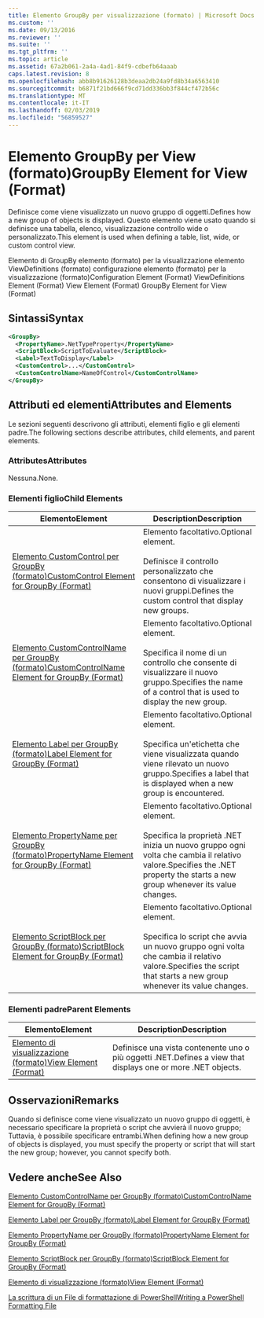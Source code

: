 ```yaml
---
title: Elemento GroupBy per visualizzazione (formato) | Microsoft Docs
ms.custom: ''
ms.date: 09/13/2016
ms.reviewer: ''
ms.suite: ''
ms.tgt_pltfrm: ''
ms.topic: article
ms.assetid: 67a2b061-2a4a-4ad1-84f9-cdbefb64aaab
caps.latest.revision: 8
ms.openlocfilehash: abb8b91626128b3deaa2db24a9fd8b34a6563410
ms.sourcegitcommit: b6871f21bd666f9cd71dd336bb3f844cf472b56c
ms.translationtype: MT
ms.contentlocale: it-IT
ms.lasthandoff: 02/03/2019
ms.locfileid: "56859527"
---
```

# <a name="groupby-element-for-view-format"></a><span data-ttu-id="b04f7-102">Elemento GroupBy per View (formato)</span><span class="sxs-lookup"><span data-stu-id="b04f7-102">GroupBy Element for View (Format)</span></span>

<span data-ttu-id="b04f7-103">Definisce come viene visualizzato un nuovo gruppo di oggetti.</span><span class="sxs-lookup"><span data-stu-id="b04f7-103">Defines how a new group of objects is displayed.</span></span> <span data-ttu-id="b04f7-104">Questo elemento viene usato quando si definisce una tabella, elenco, visualizzazione controllo wide o personalizzato.</span><span class="sxs-lookup"><span data-stu-id="b04f7-104">This element is used when defining a table, list, wide, or custom control view.</span></span>

<span data-ttu-id="b04f7-105">Elemento di GroupBy elemento (formato) per la visualizzazione elemento ViewDefinitions (formato) configurazione elemento (formato) per la visualizzazione (formato)</span><span class="sxs-lookup"><span data-stu-id="b04f7-105">Configuration Element (Format) ViewDefinitions Element (Format) View Element (Format) GroupBy Element for View (Format)</span></span>

## <a name="syntax"></a><span data-ttu-id="b04f7-106">Sintassi</span><span class="sxs-lookup"><span data-stu-id="b04f7-106">Syntax</span></span>

```xml
<GroupBy>
  <PropertyName>.NetTypeProperty</PropertyName>
  <ScriptBlock>ScriptToEvaluate</ScriptBlock>
  <Label>TextToDisplay</Label>
  <CustomControl>...</CustomControl>
  <CustomControlName>NameOfControl</CustomControlName>
</GroupBy>
```

## <a name="attributes-and-elements"></a><span data-ttu-id="b04f7-107">Attributi ed elementi</span><span class="sxs-lookup"><span data-stu-id="b04f7-107">Attributes and Elements</span></span>

<span data-ttu-id="b04f7-108">Le sezioni seguenti descrivono gli attributi, elementi figlio e gli elementi padre.</span><span class="sxs-lookup"><span data-stu-id="b04f7-108">The following sections describe attributes, child elements, and parent elements.</span></span>

### <a name="attributes"></a><span data-ttu-id="b04f7-109">Attributes</span><span class="sxs-lookup"><span data-stu-id="b04f7-109">Attributes</span></span>

<span data-ttu-id="b04f7-110">Nessuna.</span><span class="sxs-lookup"><span data-stu-id="b04f7-110">None.</span></span>

### <a name="child-elements"></a><span data-ttu-id="b04f7-111">Elementi figlio</span><span class="sxs-lookup"><span data-stu-id="b04f7-111">Child Elements</span></span>

|<span data-ttu-id="b04f7-112">Elemento</span><span class="sxs-lookup"><span data-stu-id="b04f7-112">Element</span></span>|<span data-ttu-id="b04f7-113">Description</span><span class="sxs-lookup"><span data-stu-id="b04f7-113">Description</span></span>|
|-------------|-----------------|
|[<span data-ttu-id="b04f7-114">Elemento CustomControl per GroupBy (formato)</span><span class="sxs-lookup"><span data-stu-id="b04f7-114">CustomControl Element for GroupBy (Format)</span></span>](./customcontrol-element-for-groupby-format.md)|<span data-ttu-id="b04f7-115">Elemento facoltativo.</span><span class="sxs-lookup"><span data-stu-id="b04f7-115">Optional element.</span></span><br /><br /> <span data-ttu-id="b04f7-116">Definisce il controllo personalizzato che consentono di visualizzare i nuovi gruppi.</span><span class="sxs-lookup"><span data-stu-id="b04f7-116">Defines the custom control that display new groups.</span></span>|
|[<span data-ttu-id="b04f7-117">Elemento CustomControlName per GroupBy (formato)</span><span class="sxs-lookup"><span data-stu-id="b04f7-117">CustomControlName Element for GroupBy (Format)</span></span>](./customcontrolname-element-for-groupby-format.md)|<span data-ttu-id="b04f7-118">Elemento facoltativo.</span><span class="sxs-lookup"><span data-stu-id="b04f7-118">Optional element.</span></span><br /><br /> <span data-ttu-id="b04f7-119">Specifica il nome di un controllo che consente di visualizzare il nuovo gruppo.</span><span class="sxs-lookup"><span data-stu-id="b04f7-119">Specifies the name of a control that is used to display the new group.</span></span>|
|[<span data-ttu-id="b04f7-120">Elemento Label per GroupBy (formato)</span><span class="sxs-lookup"><span data-stu-id="b04f7-120">Label Element for GroupBy (Format)</span></span>](./label-element-for-groupby-format.md)|<span data-ttu-id="b04f7-121">Elemento facoltativo.</span><span class="sxs-lookup"><span data-stu-id="b04f7-121">Optional element.</span></span><br /><br /> <span data-ttu-id="b04f7-122">Specifica un'etichetta che viene visualizzata quando viene rilevato un nuovo gruppo.</span><span class="sxs-lookup"><span data-stu-id="b04f7-122">Specifies a label that is displayed when a new group is encountered.</span></span>|
|[<span data-ttu-id="b04f7-123">Elemento PropertyName per GroupBy (formato)</span><span class="sxs-lookup"><span data-stu-id="b04f7-123">PropertyName Element for GroupBy (Format)</span></span>](./propertyname-element-for-groupby-format.md)|<span data-ttu-id="b04f7-124">Elemento facoltativo.</span><span class="sxs-lookup"><span data-stu-id="b04f7-124">Optional element.</span></span><br /><br /> <span data-ttu-id="b04f7-125">Specifica la proprietà .NET inizia un nuovo gruppo ogni volta che cambia il relativo valore.</span><span class="sxs-lookup"><span data-stu-id="b04f7-125">Specifies the .NET property the starts a new group whenever its value changes.</span></span>|
|[<span data-ttu-id="b04f7-126">Elemento ScriptBlock per GroupBy (formato)</span><span class="sxs-lookup"><span data-stu-id="b04f7-126">ScriptBlock Element for GroupBy (Format)</span></span>](./scriptblock-element-for-groupby-format.md)|<span data-ttu-id="b04f7-127">Elemento facoltativo.</span><span class="sxs-lookup"><span data-stu-id="b04f7-127">Optional element.</span></span><br /><br /> <span data-ttu-id="b04f7-128">Specifica lo script che avvia un nuovo gruppo ogni volta che cambia il relativo valore.</span><span class="sxs-lookup"><span data-stu-id="b04f7-128">Specifies the script that starts a new group whenever its value changes.</span></span>|

### <a name="parent-elements"></a><span data-ttu-id="b04f7-129">Elementi padre</span><span class="sxs-lookup"><span data-stu-id="b04f7-129">Parent Elements</span></span>

|<span data-ttu-id="b04f7-130">Elemento</span><span class="sxs-lookup"><span data-stu-id="b04f7-130">Element</span></span>|<span data-ttu-id="b04f7-131">Description</span><span class="sxs-lookup"><span data-stu-id="b04f7-131">Description</span></span>|
|-------------|-----------------|
|[<span data-ttu-id="b04f7-132">Elemento di visualizzazione (formato)</span><span class="sxs-lookup"><span data-stu-id="b04f7-132">View Element (Format)</span></span>](./view-element-format.md)|<span data-ttu-id="b04f7-133">Definisce una vista contenente uno o più oggetti .NET.</span><span class="sxs-lookup"><span data-stu-id="b04f7-133">Defines a view that displays one or more .NET objects.</span></span>|

## <a name="remarks"></a><span data-ttu-id="b04f7-134">Osservazioni</span><span class="sxs-lookup"><span data-stu-id="b04f7-134">Remarks</span></span>

<span data-ttu-id="b04f7-135">Quando si definisce come viene visualizzato un nuovo gruppo di oggetti, è necessario specificare la proprietà o script che avvierà il nuovo gruppo; Tuttavia, è possibile specificare entrambi.</span><span class="sxs-lookup"><span data-stu-id="b04f7-135">When defining how a new group of objects is displayed, you must specify the property or script that will start the new group; however, you cannot specify both.</span></span>

## <a name="see-also"></a><span data-ttu-id="b04f7-136">Vedere anche</span><span class="sxs-lookup"><span data-stu-id="b04f7-136">See Also</span></span>

[<span data-ttu-id="b04f7-137">Elemento CustomControlName per GroupBy (formato)</span><span class="sxs-lookup"><span data-stu-id="b04f7-137">CustomControlName Element for GroupBy (Format)</span></span>](./customcontrolname-element-for-groupby-format.md)

[<span data-ttu-id="b04f7-138">Elemento Label per GroupBy (formato)</span><span class="sxs-lookup"><span data-stu-id="b04f7-138">Label Element for GroupBy (Format)</span></span>](./label-element-for-groupby-format.md)

[<span data-ttu-id="b04f7-139">Elemento PropertyName per GroupBy (formato)</span><span class="sxs-lookup"><span data-stu-id="b04f7-139">PropertyName Element for GroupBy (Format)</span></span>](./propertyname-element-for-groupby-format.md)

[<span data-ttu-id="b04f7-140">Elemento ScriptBlock per GroupBy (formato)</span><span class="sxs-lookup"><span data-stu-id="b04f7-140">ScriptBlock Element for GroupBy (Format)</span></span>](./scriptblock-element-for-groupby-format.md)

[<span data-ttu-id="b04f7-141">Elemento di visualizzazione (formato)</span><span class="sxs-lookup"><span data-stu-id="b04f7-141">View Element (Format)</span></span>](./view-element-format.md)

[<span data-ttu-id="b04f7-142">La scrittura di un File di formattazione di PowerShell</span><span class="sxs-lookup"><span data-stu-id="b04f7-142">Writing a PowerShell Formatting File</span></span>](./writing-a-powershell-formatting-file.md)
